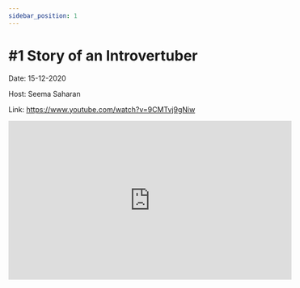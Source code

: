 ```yaml
---
sidebar_position: 1
---
```


# #1 Story of an Introvertuber

Date: 15-12-2020

Host: Seema Saharan 

Link: https://www.youtube.com/watch?v=9CMTvj9gNiw

<iframe width="560" height="315" src="https://www.youtube.com/embed/9CMTvj9gNiw" title="YouTube video player" frameborder="0" allow="accelerometer; autoplay; clipboard-write; encrypted-media; gyroscope; picture-in-picture; web-share" allowfullscreen></iframe>